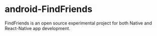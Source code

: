 # android-FindFriends
FindFriends is an open source experimental project for both Native and React-Native app development.
